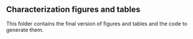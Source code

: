 ## Characterization figures and tables
This folder contains the final version of figures and tables and the code to generate them.
